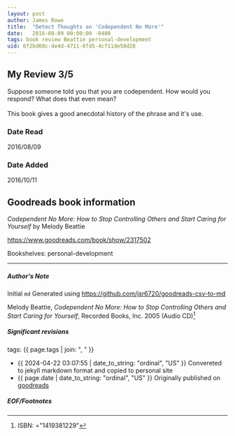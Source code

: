 ```yaml
---
layout: post
author: James Rowe
title:  "Detect Thoughts on 'Codependent No More'"
date:   2016-08-09 00:00:00 -0400
tags: book review Beattie personal-development
uid: 0f2bd60c-de4d-4711-8fd5-4cf11de50d28
---
```


<!-- highly dependent on how you personally use jekyll templates, and how you want this to show up -->
<!-- escape any jekyll keys with double brackets -->

## My Review 3/5

Suppose someone told you that you are codependent. How would you respond? What does that even mean?<br/><br/>This book gives a good anecdotal history of the phrase and it's use.

### Date Read
2016/08/09

### Date Added
2016/10/11

## Goodreads book information

*Codependent No More: How to Stop Controlling Others and Start Caring for Yourself* by Melody Beattie

https://www.goodreads.com/book/show/2317502

Bookshelves: personal-development

---

##### Author's Note

Initial `md` Generated using https://github.com/jsr6720/goodreads-csv-to-md

Melody Beattie, *Codependent No More: How to Stop Controlling Others and Start Caring for Yourself*,  Recorded Books, Inc. 2005 (Audio CD)[^1]

##### Significant revisions

tags: {{ page.tags | join: ", " }} <!-- todo move this somewhere -->

- {{ 2024-04-22 03:07:55 | date_to_string: "ordinal", "US" }} Convereted to jekyll markdown format and copied to personal site
- {{ page.date | date_to_string: "ordinal", "US" }} Originally published on [goodreads](https://www.goodreads.com)

##### EOF/Footnotes

[^1]: ISBN: ="1419381229"